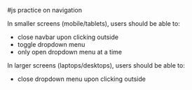#js practice on navigation

In smaller screens (mobile/tablets), users should be able to: 
- close navbar upon clicking outside
- toggle dropdown menu
- only open dropdown menu at a time

In larger screens (laptops/desktops), users should be able to: 
- close dropdown menu upon clicking outside
